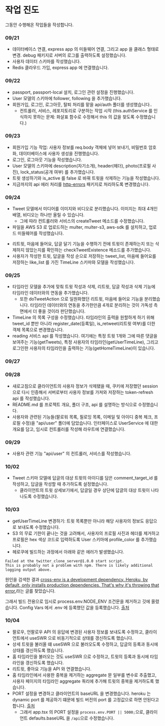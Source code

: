 # 작업 진도

그동안 수행해온 작업들을 작성합니다.

### 09/21

- 데이터베이스 연결, express app 의 미들웨어 연결, 그리고 app 을 클래스 형태로 변경. debug 패키지로 서버의 로그를 출력하도록 설정했습니다.
- 사용자 데이터 스키마를 작성했습니다.
- Redis 클라우드 가입, express app 에 연결했습니다.

### 09/22

- passport, passport-local 설치, 로그인 관련 설정을 진행했습니다.
- User 모델의 스키마에 follower, following 을 추가했습니다.
- 회원가입, 로그인, 로그아웃, 탈퇴 처리를 맡을 api/auth 폴더를 생성했습니다..
  - 컨트롤러, 서비스, 레포지토리로 구분하는 작업 시작 (this.authService 를 인식하지 못하는 문제: 화살표 함수로 수정해서 this 의 값을 찾도록 수정했습니다.)

### 09/23

- 회원가입 기능 작업: 사용자 정보를 req.body 객체에 넣어 보내기, 비밀번호 암호화, 데이터베이스에 사용자 생성을 진행했습니다.
- 로그인, 로그아웃 기능을 작성했습니다.
- User 모델의 스키마에 description(자기소개), header(헤더), photo(프로필 사진), lock_status(공개 여부) 를 추가했습니다.
- 트윗 생성하기와 is_active 를 false 로 바꿔 트윗을 삭제하는 기능을 작성했습니다.
- 지금까지의 api 에러 처리를 [http-errors](https://www.npmjs.com/package/http-errors) 패키지로 처리하도록 변경했습니다.

### 09/24

- Tweet 모델에서 미디어를 이미지와 비디오로 분리했습니다. 이미지는 최대 4개인 배열, 비디오는 하나만 올릴 수 있습니다.
  - 그에 따라 컨트롤러와 서비스의 createTweet 메소드를 수정했습니다.
- 파일을 AWS S3 로 업로드하는 multer, multer-s3, aws-sdk 를 설치하고, 업로드 미들웨어를 작성했습니다.
<!-- - 리트윗, 마음에 들어요 기능을 doTweetAction 메소드로 수행하도록 작성했습니다. 답글 달기와 삭제 기능을 작성했습니다. -->
- 리트윗, 마음에 들어요, 답글 달기 기능을 수행하기 전에 트윗이 존재하는지 또는 삭제하지 않았는지를 확인하는 checkTweetExistence 메소드를 추가했습니다.
- 사용자가 작성한 트윗, 답글을 작성 순으로 저장하는 tweet_list, 마음에 들어요를 저장하는 like_list 를 가진 TimeLine 스키마와 모델을 작성했습니다.

### 09/25

- 타임라인 모델을 추가에 맞춰 트윗 작성과 삭제, 리트윗, 답글 작성과 삭제 기능에 타임라인 데이터와의 연동을 추가했습니다.
  - 또한 doTweetAction 으로 일원화했던 리트윗, 마음에 들어요 기능을 분리했습니다. 타임라인 데이터와의 연동을 추가한만큼 4개로 분리하는 것이 가독성 측면에서 더 좋을 것이라 판단했습니다.
- TimeLine 의 목록 구성을 수정했습니다. 타임라인의 출력을 원할하게 하기 위해 tweet_id 뿐만 아니라 register_date(등록일), is_retweet(리트윗 여부)를 더한 객체 목록으로 변경했습니다.
- reading 서비스 api 를 작성했습니다. 여기에는 특정 트윗 1개와 그에 따른 댓글을 보여주는 기능(getTweets), 특정 사용자의 타임라인(getUserTimeLine), 그리고 로그인한 사용자의 타임라인을 출력하는 기능(getHomeTimeLine)이 있습니다.

### 09/27

### 09/28

- 새로고침으로 클라이언트의 사용자 정보가 삭제됐을 때, 쿠키에 저장했던 session 으로 다시 인증해서 서버로부터 사용자 정보를 가져와 저장하는 token-refresh api 를 작성했습니다.
- README.md 를 프로젝트 개요, 폴더 구조, api 를 설명하는 방식으로 수정했습니다.
- 사용자와 관련된 기능들(팔로워 목록, 필로잉 목록, 이메일 및 아이디 중복 체크, 프로필 수정)을 "api/user" 폴더에 담았습니다. 인터페이스로 UserService 에 대한 개요를 담고, 임시로 컨트롤러를 작성해 라우트에 연결했습니다.

### 09/29

- 사용자 관련 기능 "api/user" 의 컨트롤러, 서비스를 작성했습니다.

### 10/02

- Tweet 스키마 모델에 답글의 대상 트윗의 아이디를 담은 comment_target_id 를 작성하고, 답글을 작성할 때 추가하도록 설정했습니다.
  - 클라이언트의 트윗 상세보기에서, 답글일 경우 상단에 답글의 대상 트윗이 나타나도록 수정했습니다.
    <!-- comment_target_id?: number; // 답글을 단 대상 트윗의 tweet_id -->
    <!-- comment_target_id: { type: Number }, -->

### 10/03

- getUserTimeLine 변경하기: 트윗 목록뿐만 아니라 해당 사용자의 정보도 응답으로 보내도록 수정했습니다.
- S3 의 무료 기한이 끝나는 것을 고려해서, 사용자의 프로필 사진과 헤더를 제거하고 프로필은 hex 색상 코드로 입력하도록 User 스키마에 profile_color 를 추가했습니다.
- 헤로쿠에 빌드하는 과정에서 아래와 같은 에러가 발생했습니다.

```
Failed at the twitter_clone_server@1.0.0 start script.
This is probably not a problem with npm. There is likely additional logging output above.
```

원인을 검색한 결과 [cross-env is a development dependency. Heroku, by default, only installs production dependencies. That's why it's throwing that error.](https://stackoverflow.com/a/68676440)라는 글를 찾았습니다.

그래서 빌드 전용으로 임시로 process.env.NODE_ENV 조건문을 제거하고 깃에 올렸습니다. Config Vars 에서 .env 에 등록했던 값을 등록했습니다. [출처](https://gompro.postype.com/post/975726)

### 10/04

- 팔로우, 언팔로우 API 의 응답에 변경된 사용자 정보를 보내도록 수정하고, 클라이언트에서 useSWR 으로 비동기적으로 상태를 갱신하도록 했습니다.
- 상세 트윗을 불러올 떄 useSWR 으로 불러오도록 수정하고, 답글의 등록과 동시에 상태를 갱신하도록 했습니다.
- 홈 타임라인을 불러오는 것도 useSWR 으로 수정하고, 트윗의 등록과 동시에 타임라인을 갱신하도록 했습니다.
- 리트윗, 좋아요 기능을 API 와 연결했습니다.
- 홈 타임라인에서 사용한 중복을 제거하는 aggregate 문 일부를 변수로 추출했고, 사용자 페이지의 타임라인 aggregate 쿼리에 추가해 트윗의 중복을 제거하도록 했습니다.
- PORT 설정을 변경하고 클라이언트의 baseURL 을 변경했습니다. heroku 는 dynamic port 를 제공하기 떄문에 빌드 버전의 port 를 고정값으로 하면 안된다고 합니다. [출처](https://stackoverflow.com/a/52992592)
  - 그래서 app.tsx 의 PORT 설정을 `process.env.PORT || 5000;`으로, 클라이언트 defaults.baseURL 을 `/api`으로 수정했습니다.
